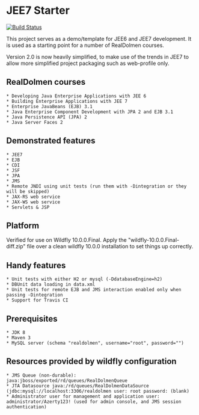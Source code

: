 JEE7 Starter
============

[![Build Status](https://travis-ci.org/kvanrobbroeck/jee7-starter.svg?branch=master)](https://travis-ci.org/kvanrobbroeck/jee7-starter)

This project serves as a demo/template for JEE6 and JEE7 development. It is used as a starting point for a number of RealDolmen courses.

Version 2.0 is now heavily simplified, to make use of the trends in JEE7 to allow more simplified project packaging such
as web-profile only.

RealDolmen courses
------------------
    * Developing Java Enterprise Applications with JEE 6
    * Building Enterprise Applications with JEE 7
    * Enterprise JavaBeans (EJB) 3.1
    * Java Enterprise Component Development with JPA 2 and EJB 3.1
    * Java Persistence API (JPA) 2
    * Java Server Faces 2

Demonstrated features
---------------------
    * JEE7
    * EJB
    * CDI
    * JSF
    * JPA
    * JMS
    * Remote JNDI using unit tests (run them with -Dintegration or they will be skipped)
    * JAX-RS web service
    * JAX-WS web service
    * Servlets & JSP

Platform
--------
Verified for use on Wildfly 10.0.0.Final. Apply the "wildfly-10.0.0.Final-diff.zip" file over a clean wildfly 10.0.0 installation to set things up correctly.

Handy features
--------------
    * Unit tests with either H2 or mysql (-DdatabaseEngine=h2)
    * DBUnit data loading in data.xml
    * Unit tests for remote EJB and JMS interaction enabled only when passing -Dintegration
    * Support for Travis CI

Prerequisites
-------------
    * JDK 8
    * Maven 3
    * MySQL server (schema "realdolmen", username="root", password="")

Resources provided by wildfly configuration
-------------------------------------------
    * JMS Queue (non-durable): java:jboss/exported/rd/queues/RealDolmenQueue
    * JTA Datasource java:/rd/queues/RealDolmenDataSource (jdbc:mysql://localhost:3306/realdolmen user: root password: (blank)
    * Administrator user for management and application user: administrator/Azerty123! (used for admin console, and JMS session authentication)